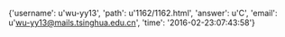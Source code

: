 {'username': u'wu-yy13', 'path': u'1162/1162.html', 'answer': u'C', 'email': u'wu-yy13@mails.tsinghua.edu.cn', 'time': '2016-02-23:07:43:58'}